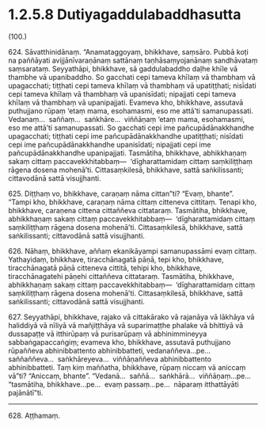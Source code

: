 # 1.2.5.8 Dutiyagaddulabaddhasutta

(100.)

624\. Sāvatthinidānaṃ. “Anamataggoyaṃ, bhikkhave, saṃsāro. Pubbā koṭi na paññāyati avijjānīvaraṇānaṃ sattānaṃ taṇhāsaṃyojanānaṃ sandhāvataṃ saṃsarataṃ. Seyyathāpi, bhikkhave, sā gaddulabaddho daḷhe khīle vā thambhe vā upanibaddho. So gacchati cepi tameva khīlaṃ vā thambhaṃ vā upagacchati; tiṭṭhati cepi tameva khīlaṃ vā thambhaṃ vā upatiṭṭhati; nisīdati cepi tameva khīlaṃ vā thambhaṃ vā upanisīdati; nipajjati cepi tameva khīlaṃ vā thambhaṃ vā upanipajjati. Evameva kho, bhikkhave, assutavā puthujjano rūpaṃ ‘etaṃ mama, esohamasmi, eso me attā’ti samanupassati. Vedanaṃ…  saññaṃ…  saṅkhāre…  viññāṇaṃ ‘etaṃ mama, esohamasmi, eso me attā’ti samanupassati. So gacchati cepi ime pañcupādānakkhandhe upagacchati; tiṭṭhati cepi ime pañcupādānakkhandhe upatiṭṭhati; nisīdati cepi ime pañcupādānakkhandhe upanisīdati; nipajjati cepi ime pañcupādānakkhandhe upanipajjati. Tasmātiha, bhikkhave, abhikkhaṇaṃ sakaṃ cittaṃ paccavekkhitabbaṃ—  ‘dīgharattamidaṃ cittaṃ saṃkiliṭṭhaṃ rāgena dosena mohenā’ti. Cittasaṃkilesā, bhikkhave, sattā saṅkilissanti; cittavodānā sattā visujjhanti.

625\. Diṭṭhaṃ vo, bhikkhave, caraṇaṃ nāma cittan”ti? “Evaṃ, bhante”. “Tampi kho, bhikkhave, caraṇaṃ nāma cittaṃ citteneva cittitaṃ. Tenapi kho, bhikkhave, caraṇena cittena cittaññeva cittataraṃ. Tasmātiha, bhikkhave, abhikkhaṇaṃ sakaṃ cittaṃ paccavekkhitabbaṃ—  ‘dīgharattamidaṃ cittaṃ saṃkiliṭṭhaṃ rāgena dosena mohenā’ti. Cittasaṃkilesā, bhikkhave, sattā saṅkilissanti; cittavodānā sattā visujjhanti.

626\. Nāhaṃ, bhikkhave, aññaṃ ekanikāyampi samanupassāmi evaṃ cittaṃ. Yathayidaṃ, bhikkhave, tiracchānagatā pāṇā, tepi kho, bhikkhave, tiracchānagatā pāṇā citteneva cittitā, tehipi kho, bhikkhave, tiracchānagatehi pāṇehi cittaññeva cittataraṃ. Tasmātiha, bhikkhave, abhikkhaṇaṃ sakaṃ cittaṃ paccavekkhitabbaṃ—  ‘dīgharattamidaṃ cittaṃ saṃkiliṭṭhaṃ rāgena dosena mohenā’ti. Cittasaṃkilesā, bhikkhave, sattā saṅkilissanti; cittavodānā sattā visujjhanti.

627\. Seyyathāpi, bhikkhave, rajako vā cittakārako vā rajanāya vā lākhāya vā haliddiyā vā nīliyā vā mañjiṭṭhāya vā suparimaṭṭhe phalake vā bhittiyā vā dussapaṭṭe vā itthirūpaṃ vā purisarūpaṃ vā abhinimmineyya sabbaṅgapaccaṅgiṃ; evameva kho, bhikkhave, assutavā puthujjano rūpaññeva abhinibbattento abhinibbatteti, vedanaññeva…pe…  saññaññeva…  saṅkhāreyeva…  viññāṇaññeva abhinibbattento abhinibbatteti. Taṃ kiṃ maññatha, bhikkhave, rūpaṃ niccaṃ vā aniccaṃ vā”ti? “Aniccaṃ, bhante”. “Vedanā…  saññā…  saṅkhārā…  viññāṇaṃ…pe…  “tasmātiha, bhikkhave…pe…  evaṃ passaṃ…pe…  nāparaṃ itthattāyāti pajānātī”ti.

---

628\. Aṭṭhamaṃ.
